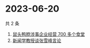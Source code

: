 # 2023-06-20

共 2 条

<!-- BEGIN ZHIHUSEARCH -->
<!-- 最后更新时间 Tue Jun 20 2023 13:11:40 GMT+0800 (China Standard Time) -->
1. [鼠头鸭脖涉事企业经营 700 多个食堂](https://www.zhihu.com/search?q=鼠头鸭脖涉事企业经营%20700%20多个食堂)
1. [新闻学教授谈张雪峰言论](https://www.zhihu.com/search?q=新闻学教授谈张雪峰言论)
<!-- END ZHIHUSEARCH -->
